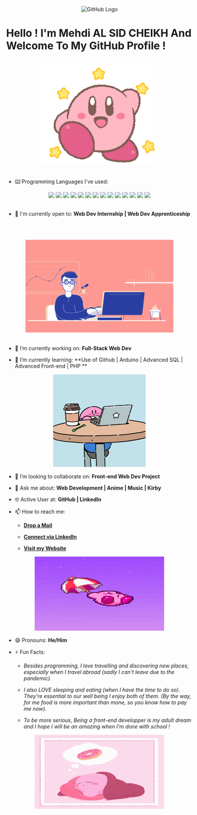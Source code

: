<div align="center">
<img src="https://github.com/raghavk16/raghavk16/blob/master/octo.gif" alt="GitHub Logo" width="150" height="150" />
</div>

# Hello ! I'm Mehdi AL SID CHEIKH And Welcome To My GitHub Profile !

<br/>
<div align="center">
<img src="kirby.gif" alt="Kirby says hi" />
</div>
<br/>


- ⌨️ Programming Languages I've used:

<div align="center">
 <img src = 'https://github.com/RaghavK16/RaghavK16/blob/master/images/c-original.svg' width='30'/> <img src = 'https://github.com/RaghavK16/RaghavK16/blob/master/images/cpp.svg' width='30'/> <img src = 'https://github.com/RaghavK16/RaghavK16/blob/master/images/pycharm.svg' width='30'/> <img src = 'https://github.com/RaghavK16/RaghavK16/blob/master/images/python2.png' height='30'/> <img src = 'https://github.com/RaghavK16/RaghavK16/blob/master/images/flutter-logo.svg' width='30'/> <img src = 'https://github.com/RaghavK16/RaghavK16/blob/master/images/html.svg' width='30'/> <img src = 'https://github.com/RaghavK16/RaghavK16/blob/master/images/css.svg' width='30'/> <img src = 'https://github.com/RaghavK16/RaghavK16/blob/master/images/js.svg' width='30'/> <img src = 'https://github.com/RaghavK16/RaghavK16/blob/master/images/bootstrap.svg' width='33'/> <img src = 'https://github.com/RaghavK16/RaghavK16/blob/master/images/django.svg' height='40'/> <img src = 'https://github.com/RaghavK16/RaghavK16/blob/master/images/flask.png' width='30'/> <img src = 'https://github.com/RaghavK16/RaghavK16/blob/master/images/php.svg' width='40'/>
 <img src = 'https://github.com/RaghavK16/RaghavK16/blob/master/images/sql.svg' width='30'/> <img src = 'https://github.com/RaghavK16/RaghavK16/blob/master/images/git.svg' width='30'/>
</div>


<br/>

- 🙌 I'm currently open to: **Web Dev Internship | Web Dev Apprenticeship**

<br/><br/>

<div align="center">
<img src="working.gif" alt="working" width="400" height="250" />
</div>
<br/>

- 🔭 I’m currently working on: **Full-Stack Web Dev**

- 🌱 I’m currently learning: **Use of Github | Arduino | Advanced SQL | Advanced Front-end | PHP **


<div align="center">
<img src="kirby-working.jpg" alt="still working" width="250" height="250" />
</div>

- 👯 I’m looking to collaborate on: **Front-end Web Dev Project**

- 💬 Ask me about: **Web Development | Anime | Music | Kirby**

- 🤓 Active User at: **GitHub | LinkedIn**

- 📫 How to reach me:

    * [**Drop a Mail**](mailto:mehdialsidcheikh@gmail.com)

    * [**Connect via LinkedIn**](https://www.linkedin.com/in/mehdi-al-sid-cheikh-5843851b8)

    * [**Visit my Website**](https://mehdiyessido.wixsite.com/portfolio)
    
<div align="center">
<img src="kirby-umbrella.gif" alt="waiting to collaborate" width="350" height="200" />
</div>

- 😄 Pronouns: **He/Him**

- ⚡ Fun Facts: 

    * *Besides programming, I love travelling and discovering new places, especially when I travel abroad (sadly I can't leave due to the pandemic).*

    * *I also LOVE sleeping and eating (when I have the time to do so). They're essential to our well being I enjoy both of them. (By the way, for me food is more important than mone, so you know how to pay me now).*
    
    * *To be more serious, Being a front-end developper is my adult dream and I hope I will be an amazing when I'm done with school !*

<div align="center">
<img src="kirby-dreaming.gif" alt="sleeping" width="350" height="200" />
</div>
